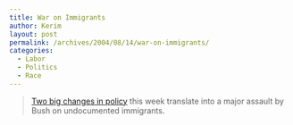 ```yaml
---
title: War on Immigrants
author: Kerim
layout: post
permalink: /archives/2004/08/14/war-on-immigrants/
categories:
  - Labor
  - Politics
  - Race
---
```

> <a href="http://www.nathannewman.org/log/archives/001816.shtml" onclick="_gaq.push(['_trackEvent', 'outbound-article', 'http://www.nathannewman.org/log/archives/001816.shtml', 'Two big changes in policy']);" >Two big changes in policy</a> this week translate into a major assault by Bush on undocumented immigrants.

